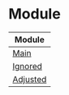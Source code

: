

# Module

| Module |
| ------ |
| [Main](https://github.com/samwhelp/anduinos-iso-builder-remix-advance-gnome-shell/blob/main/helper/docs/module/module-main.md) |
| [Ignored](https://github.com/samwhelp/anduinos-iso-builder-remix-advance-gnome-shell/blob/main/helper/docs/module/module-ignored.md) |
| [Adjusted](https://github.com/samwhelp/anduinos-iso-builder-remix-advance-gnome-shell/blob/main/helper/docs/module/module-adjusted.md) |
